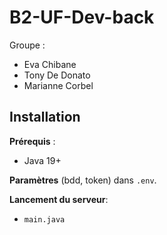 # B2-UF-Dev-back

Groupe :
- Eva Chibane
- Tony De Donato
- Marianne Corbel

## Installation

**Prérequis** :
- Java 19+

**Paramètres** (bdd, token) dans `.env`.

**Lancement du serveur**:
- `main.java`